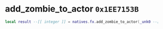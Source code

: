 # add_zombie_to_actor `0x1EE7153B`

```lua
local result --[[ integer ]] = natives.fx.add_zombie_to_actor(_unk0 --[[ integer ]], _unk1 --[[ integer ]], _unk2 --[[ integer ]])
```